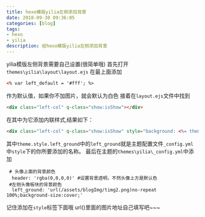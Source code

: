 ```yaml
---
title: hexo模版yilia左侧添加背景
date: 2018-09-30 09:36:05
categories: [blog]
tags: 
- hexo 
- yilia
description: 给hexo模版yilia左侧添加背景
---
```

yilia模版左侧背景需要自己设置(很简单哦)
首先打开`themes\yilia\layout\layout.ejs`
在最上面添加
```html
<% var left_default = '#fff'; %>
```
<!-- more -->
作为默认值，如果你不加图片，就会默认为白色
接着在`layout.ejs`文件中找到
```html
<div class="left-col" q-class="show:isShow"></div>
```
在其中为它添加内联样式,结果如下：
```html
<div class="left-col" q-class="show:isShow" style="background: <%= theme.style && theme.style.left_ground ? theme.style.left_ground : left_default %>">
```
其中`theme.style.left_ground`中的`left_ground`就是主题配置文件`_config.yml`中`style`下的你所要添加的名称。
最后在主题的`themes\yilia\_config.yml`中添加
```vim
 # 头像上面的背景颜色
  header: 'rgba(0,0,0,0)' #设置背景透明，不然头像上方是默认色
 #左侧头像板块的背景颜色
  left_ground: 'url(/assets/blogImg/timg2.png)no-repeat 100%;background-size:cover;'
```
记住添加在`style`标签下面哦
url()里面的图片地址自己填写吧~~~


